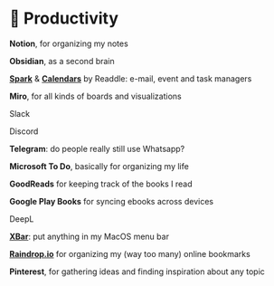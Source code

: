 # 🎯 Productivity

**Notion**, for organizing my notes

**Obsidian**, as a second brain

**[Spark](https://sparkmailapp.com/)** & **[Calendars](https://readdle.com/calendars)** by Readdle: e-mail, event and task managers

**Miro**, for all kinds of boards and visualizations

Slack

Discord

**Telegram**: do people really still use Whatsapp?

**Microsoft To Do**, basically for organizing my life

**GoodReads** for keeping track of the books I read

**Google Play Books** for syncing ebooks across devices

DeepL

**[XBar](https://xbarapp.com/)**: put anything in my MacOS menu bar

**[Raindrop.io](https://raindrop.io/)** for organizing my (way too many) online bookmarks

**Pinterest**, for gathering ideas and finding inspiration about any topic
